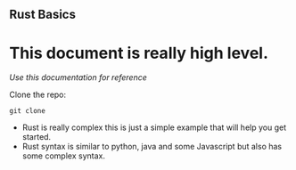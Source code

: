 ## Rust Basics

# This document is really high level.

_Use this documentation for reference_

Clone the repo:

```shell
git clone
```

- Rust is really complex this is just a simple example
  that will help you get started.
- Rust syntax is similar to python, java and some Javascript but
  also has some complex syntax.

